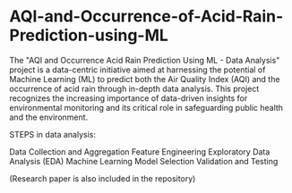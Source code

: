 # AQI-and-Occurrence-of-Acid-Rain-Prediction-using-ML
The "AQI and Occurrence Acid Rain Prediction Using ML - Data Analysis" project is a data-centric initiative aimed at harnessing the potential of Machine Learning (ML) to predict both the Air Quality Index (AQI) and the occurrence of acid rain through in-depth data analysis.
This project recognizes the increasing importance of data-driven insights for environmental monitoring and its critical role in safeguarding public health and the environment.

STEPS in data analysis: 

Data Collection and Aggregation
Feature Engineering
Exploratory Data Analysis (EDA)
Machine Learning Model Selection
Validation and Testing

(Research paper is also included in the repository) 
